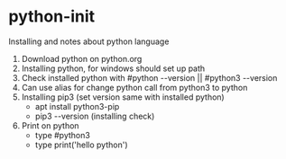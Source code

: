 # python-init
Installing and notes about python language

1. Download python on python.org
2. Installing python, for windows should set up path
3. Check installed python with #python --version || #python3 --version
4. Can use alias for change python call from python3 to python
5. Installing pip3 (set version same with installed python)
   - apt install python3-pip
   - pip3 --version (installing check)
6. Print on python
   - type #python3
   - type print('hello python')
